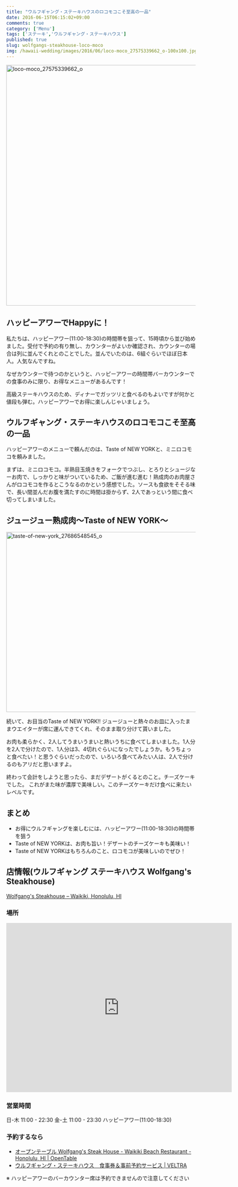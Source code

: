 ```yaml
---
title: "ウルフギャング・ステーキハウスのロコモコこそ至高の一品"
date: 2016-06-15T06:15:02+09:00
comments: true
category: ['Menu']
tags: ['ステーキ','ウルフギャング・ステーキハウス']
published: true
slug: wolfgangs-steakhouse-loco-moco
img: /hawaii-wedding/images/2016/06/loco-moco_27575339662_o-100x100.jpg
---
```


<img src="/hawaii-wedding/images/2016/06/loco-moco_27575339662_o-1024x1024.jpg" alt="loco-moco_27575339662_o" width="640" height="640" class="aligncenter size-large wp-image-84" />

## ハッピーアワーでHappyに！

私たちは、ハッピーアワー(11:00-18:30)の時間帯を狙って、15時頃から並び始めました。受付で予約の有り無し、カウンターがよいか確認され、カウンターの場合は列に並んでくれとのことでした。並んでいたのは、6組ぐらいでほぼ日本人。人気なんですね。

なぜカウンターで待つのかというと、ハッピーアワーの時間帯バーカウンターでの食事のみに限り、お得なメニューがあるんです！

高級ステーキハウスのため、ディナーでガッツリと食べるのもよいですが何かと値段も弾む。ハッピーアワーでお得に楽しんじゃいましょう。

## ウルフギャング・ステーキハウスのロコモコこそ至高の一品

ハッピーアワーのメニューで頼んだのは、Taste of NEW YORKと、ミニロコモコを頼みました。

まずは、ミニロコモコ。半熟目玉焼きをフォークでつぶし、とろりとシュージなーお肉で、しっかりと味がついているため、ご飯が進む進む！熟成肉のお肉屋さんがロコモコを作るとこうなるのかという感想でした。ソースも食欲をそそる味で、長い間並んだお腹を満たすのに時間は掛からず、2人であっという間に食べ切ってしまいました。

## ジュージュー熟成肉〜Taste of NEW YORK〜

<img src="/hawaii-wedding/images/2016/06/taste-of-new-york_27686548545_o-1024x767.jpg" alt="taste-of-new-york_27686548545_o" width="640" height="479" class="aligncenter size-large wp-image-87" />

続いて、お目当のTaste of NEW YORK!!
ジュージューと熱々のお皿に入ったままウエイターが席に運んできてくれ、そのまま取り分けて貰いました。

お肉も柔らかく、2人してうまいうまいと熱いうちに食べてしまいました。1人分を2人で分けたので、1人分は3、4切れぐらいになったでしょうか。もうちょっと食べたい！と思うぐらいだったので、いろいろ食べてみたい人は、2人で分けるのもアリだと思いますよ。

終わって会計をしようと思ったら、まだデザートがくるとのこと。チーズケーキでした。
これがまた味が濃厚で美味しい。このチーズケーキだけ食べに来たいレベルです。

## まとめ

- お得にウルフギャングを楽しむには、ハッピーアワー(11:00-18:30)の時間帯を狙う
- Taste of NEW YORKは、お肉も旨い！デザートのチーズケーキも美味い！
- Taste of NEW YORKはもちろんのこと、ロコモコが美味しいのでぜひ！

## 店情報(ウルフギャング ステーキハウス Wolfgang's Steakhouse)

[Wolfgang's Steakhouse – Waikiki, Honolulu, HI](http://wolfgangssteakhouse.net/waikiki/)

### 場所
<iframe src="https://www.google.com/maps/embed?pb=!1m18!1m12!1m3!1d3717.8273827875782!2d-157.83062988501572!3d21.278299385863747!2m3!1f0!2f0!3f0!3m2!1i1024!2i768!4f13.1!3m3!1m2!1s0x7c007275c23a4ca5%3A0x5a95f88658ff44cc!2sWolfgang&#39;s+Steakhouse!5e0!3m2!1sen!2sjp!4v1466293282276" width="600" height="450" frameborder="0" style="border:0" allowfullscreen></iframe>

### 営業時間

日-木 11:00 - 22:30
金-土 11:00 - 23:30
ハッピーアワー(11:00-18:30)

### 予約するなら

- [オープンテーブル Wolfgang's Steak House - Waikiki Beach Restaurant - Honolulu, HI | OpenTable](http://www.opentable.com/wolfgangs-steak-house-waikiki-beach?ref=1068)
- <a href="//ck.jp.ap.valuecommerce.com/servlet/referral?sid=3297538&pid=884174591&vc_url=http%3A%2F%2Fwww.veltra.com%2Fjp%2Fhawaii%2Foahu%2Fa%2F14102%3Fsid%3D1011" target="_blank" rel="nofollow"><img src="//ad.jp.ap.valuecommerce.com/servlet/gifbanner?sid=3297538&pid=884174591" height="1" width="0" border="0">ウルフギャング・ステーキハウス　食事券＆事前予約サービス | VELTRA</a>

※ ハッピーアワーのバーカウンター席は予約できませんので注意してください

